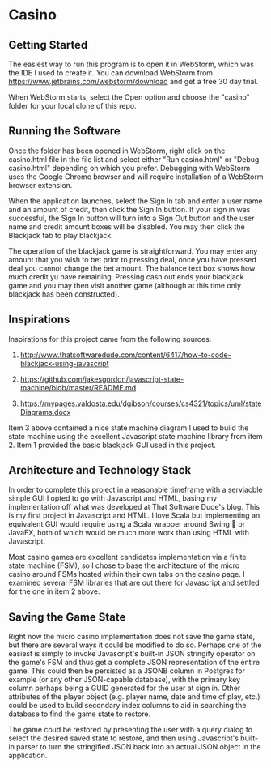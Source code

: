 # Casino

## Getting Started

The easiest way to run this program is to open it in WebStorm, which was the IDE I used to create it. You can download WebStorm from https://www.jetbrains.com/webstorm/download and get a free 30 day trial.

When WebStorm starts, select the Open option and choose the "casino" folder for your local clone of this repo.

## Running the Software

Once the folder has been opened in WebStorm, right click on the casino.html file in the file list and select either "Run casino.html" or "Debug casino.html" depending on which you prefer. Debugging with WebStorm uses the Google Chrome browser and will require installation of a WebStorm browser extension.

When the application launches, select the Sign In tab and enter a user name and an amount of credit, then click the Sign In button. If your sign in was successful, the Sign In button will turn into a Sign Out button and the user name and credit amount boxes will be disabled. You may then click the Blackjack tab to play blackjack.

The operation of the blackjack game is straightforward. You may enter any amount that you wish to bet prior to pressing deal, once you have pressed deal you cannot change the bet amount. The balance text box shows how much credit yu have remaining. Pressing cash out ends your blackjack game and you may then visit another game (although at this time only blackjack has been constructed).

## Inspirations

Inspirations for this project came from the following sources:

1. http://www.thatsoftwaredude.com/content/6417/how-to-code-blackjack-using-javascript

2. https://github.com/jakesgordon/javascript-state-machine/blob/master/README.md

3. https://mypages.valdosta.edu/dgibson/courses/cs4321/topics/uml/stateDiagrams.docx

Item 3 above contained a nice state machine diagram I used to build the state machine using the excellent Javascript state machine library from item 2. Item 1 provided the basic blackjack GUI used in this project.

## Architecture and Technology Stack

In order to complete this project in a reasonable timeframe with a serviacble simple GUI I opted to go with Javascript and HTML, basing my implementation off what was developed at That Software Dude's blog. This is my first project in Javascript and HTML. I love Scala but implementing an equivalent GUI would require using a Scala wrapper around Swing 🤮 or JavaFX, both of which would be much more work than using HTML with Javascript.

Most casino games are excellent candidates implementation via a finite state machine (FSM), so I chose to base the architecture of the micro casino around FSMs hosted within their own tabs on the casino page. I examined several FSM libraries that are out there for Javascript and settled for the one in item 2 above.

## Saving the Game State

Right now the micro casino implementation does not save the game state, but there are several ways it could be modified to do so. Perhaps one of the easiest is simply to invoke Javascript's built-in JSON stringify operator on the game's FSM and thus get a complete JSON representation of the entire game. This could then be persisted as a JSONB column in Postgres for example (or any other JSON-capable database), with the primary key column perhaps being a GUID generated for the user at sign in. Other attributes of the player object (e.g. player name, date and time of play, etc.) could be used to build secondary index columns to aid in searching the database to find the game state to restore. 

The game coud be restored by presenting the user with a query dialog to select the desired saved state to restore, and then using Javascript's built-in parser to turn the stringified JSON back into an actual JSON object in the application. 